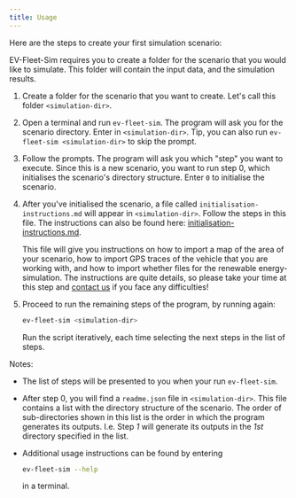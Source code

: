 ```yaml
---
title: Usage
---
```


Here are the steps to create your first simulation scenario:

EV-Fleet-Sim requires you to create a folder for the scenario that you would like to simulate. This folder will contain the input data, and the simulation results.

1. Create a folder for the scenario that you want to create. Let's call this folder `<simulation-dir>`.

2. Open a terminal and run `ev-fleet-sim`. The program will ask you for the scenario directory. Enter in `<simulation-dir>`. Tip, you can also run `ev-fleet-sim <simulation-dir>` to skip the prompt.

3. Follow the prompts. The program will ask you which "step" you want to execute. Since
   this is a new scenario, you want to run step 0, which initialises the
   scenario's directory structure. Enter `0` to initialise the scenario.

4. After you've initialised the scenario, a file called `initialisation-instructions.md` will appear in `<simulation-dir>`. Follow the steps in this file. The instructions can also be found here: [initialisation-instructions.md](https://gitlab.com/eputs/ev-fleet-sim/-/blob/master/src/data_processing_ev/scenario_initialisation/initialisation-instructions.md).

   This file will give you instructions on how to import a map of the area of your scenario, how to import GPS traces of the vehicle that you are working with, and how to import whether files for the renewable energy-simulation. The instructions are quite details, so please take your time at this step and [contact us](/contact.html) if you face any difficulties!

5. Proceed to run the remaining steps of the program, by running again:

    ```sh
    ev-fleet-sim <simulation-dir>
    ```

    Run the script iteratively, each time selecting the next steps in the list 
    of steps.

Notes: 

* The list of steps will be presented to you when your run `ev-fleet-sim`.

* After step 0, you will find a `readme.json` file in `<simulation-dir>`. This file contains a list with the directory structure of the scenario. The order of sub-directories shown in this list is the order in which the program generates its outputs. I.e. Step *1* will generate its outputs in the *1st* directory specified in the list.

* Additional usage instructions can be found by entering 

  ```sh 
  ev-fleet-sim --help
  ```

  in a terminal.
